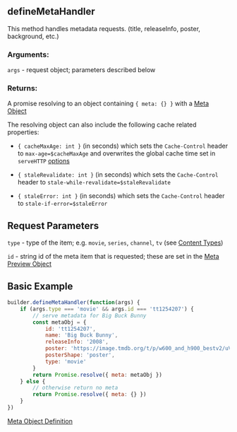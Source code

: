 ## defineMetaHandler

This method handles metadata requests. (title, releaseInfo, poster, background, etc.)

### Arguments:

`args` - request object; parameters described below

### Returns:

A promise resolving to an object containing `{ meta: {} }` with a [Meta Object](../responses/meta.md)

The resolving object can also include the following cache related properties:

- `{ cacheMaxAge: int }` (in seconds) which sets the `Cache-Control` header to `max-age=$cacheMaxAge` and overwrites the global cache time set in `serveHTTP` [options](../../README.md#servehttpaddoninterface-options)

- `{ staleRevalidate: int }` (in seconds) which sets the `Cache-Control` header to `stale-while-revalidate=$staleRevalidate`

- `{ staleError: int }` (in seconds) which sets the `Cache-Control` header to `stale-if-error=$staleError`


## Request Parameters

``type`` - type of the item; e.g. `movie`, `series`, `channel`, `tv` (see [Content Types](../responses/content.types.md))

``id`` - string id of the meta item that is requested; these are set in the [Meta Preview Object](../responses/meta.md#meta-preview-object)


## Basic Example

```javascript
builder.defineMetaHandler(function(args) {
    if (args.type === 'movie' && args.id === 'tt1254207') {
        // serve metadata for Big Buck Bunny
        const metaObj = {
            id: 'tt1254207',
            name: 'Big Buck Bunny',
            releaseInfo: '2008',
            poster: 'https://image.tmdb.org/t/p/w600_and_h900_bestv2/uVEFQvFMMsg4e6yb03xOfVsDz4o.jpg',
            posterShape: 'poster',
            type: 'movie'
        }
        return Promise.resolve({ meta: metaObj })
    } else {
        // otherwise return no meta
        return Promise.resolve({ meta: {} })
    }
})
```

[Meta Object Definition](../responses/meta.md)
